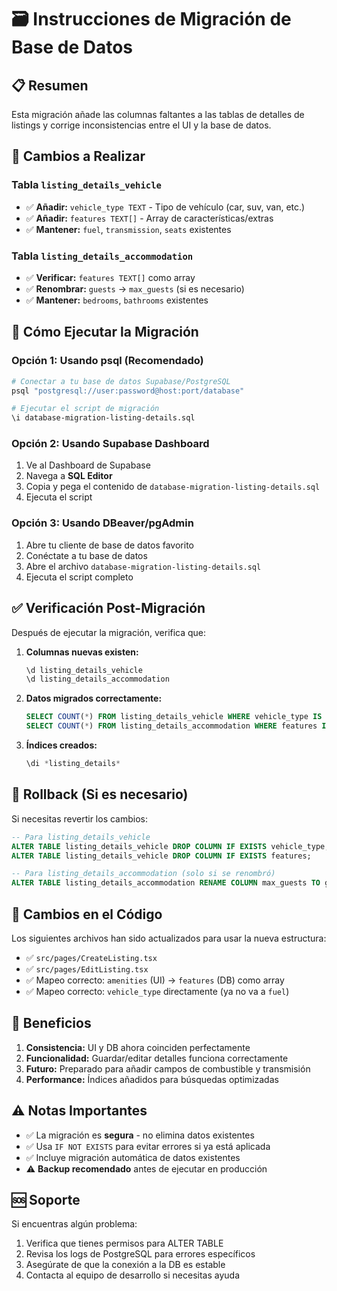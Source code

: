 # 🗃️ Instrucciones de Migración de Base de Datos

## 📋 Resumen

Esta migración añade las columnas faltantes a las tablas de detalles de listings y corrige inconsistencias entre el UI y la base de datos.

## 🔧 Cambios a Realizar

### Tabla `listing_details_vehicle`
- ✅ **Añadir:** `vehicle_type TEXT` - Tipo de vehículo (car, suv, van, etc.)
- ✅ **Añadir:** `features TEXT[]` - Array de características/extras
- ✅ **Mantener:** `fuel`, `transmission`, `seats` existentes

### Tabla `listing_details_accommodation`  
- ✅ **Verificar:** `features TEXT[]` como array
- ✅ **Renombrar:** `guests` → `max_guests` (si es necesario)
- ✅ **Mantener:** `bedrooms`, `bathrooms` existentes

## 🚀 Cómo Ejecutar la Migración

### Opción 1: Usando psql (Recomendado)
```bash
# Conectar a tu base de datos Supabase/PostgreSQL
psql "postgresql://user:password@host:port/database"

# Ejecutar el script de migración
\i database-migration-listing-details.sql
```

### Opción 2: Usando Supabase Dashboard
1. Ve al Dashboard de Supabase
2. Navega a **SQL Editor**
3. Copia y pega el contenido de `database-migration-listing-details.sql`
4. Ejecuta el script

### Opción 3: Usando DBeaver/pgAdmin
1. Abre tu cliente de base de datos favorito
2. Conéctate a tu base de datos
3. Abre el archivo `database-migration-listing-details.sql`
4. Ejecuta el script completo

## ✅ Verificación Post-Migración

Después de ejecutar la migración, verifica que:

1. **Columnas nuevas existen:**
   ```sql
   \d listing_details_vehicle
   \d listing_details_accommodation
   ```

2. **Datos migrados correctamente:**
   ```sql
   SELECT COUNT(*) FROM listing_details_vehicle WHERE vehicle_type IS NOT NULL;
   SELECT COUNT(*) FROM listing_details_accommodation WHERE features IS NOT NULL;
   ```

3. **Índices creados:**
   ```sql
   \di *listing_details*
   ```

## 🔄 Rollback (Si es necesario)

Si necesitas revertir los cambios:

```sql
-- Para listing_details_vehicle
ALTER TABLE listing_details_vehicle DROP COLUMN IF EXISTS vehicle_type;
ALTER TABLE listing_details_vehicle DROP COLUMN IF EXISTS features;

-- Para listing_details_accommodation (solo si se renombró)
ALTER TABLE listing_details_accommodation RENAME COLUMN max_guests TO guests;
```

## 📝 Cambios en el Código

Los siguientes archivos han sido actualizados para usar la nueva estructura:

- ✅ `src/pages/CreateListing.tsx`
- ✅ `src/pages/EditListing.tsx`
- ✅ Mapeo correcto: `amenities` (UI) → `features` (DB) como array
- ✅ Mapeo correcto: `vehicle_type` directamente (ya no va a `fuel`)

## 🎯 Beneficios

1. **Consistencia:** UI y DB ahora coinciden perfectamente
2. **Funcionalidad:** Guardar/editar detalles funciona correctamente
3. **Futuro:** Preparado para añadir campos de combustible y transmisión
4. **Performance:** Índices añadidos para búsquedas optimizadas

## ⚠️ Notas Importantes

- ✅ La migración es **segura** - no elimina datos existentes
- ✅ Usa `IF NOT EXISTS` para evitar errores si ya está aplicada
- ✅ Incluye migración automática de datos existentes
- ⚠️ **Backup recomendado** antes de ejecutar en producción

## 🆘 Soporte

Si encuentras algún problema:

1. Verifica que tienes permisos para ALTER TABLE
2. Revisa los logs de PostgreSQL para errores específicos
3. Asegúrate de que la conexión a la DB es estable
4. Contacta al equipo de desarrollo si necesitas ayuda